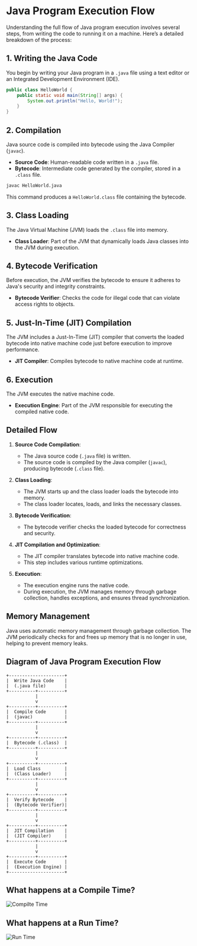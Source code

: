 # Java Program Execution Flow

Understanding the full flow of Java program execution involves several steps, from writing the code to running it on a machine. Here’s a detailed breakdown of the process:

## 1. Writing the Java Code
You begin by writing your Java program in a `.java` file using a text editor or an Integrated Development Environment (IDE).

```java
public class HelloWorld {
    public static void main(String[] args) {
        System.out.println("Hello, World!");
    }
}
```

## 2. Compilation
Java source code is compiled into bytecode using the Java Compiler (`javac`).

- **Source Code**: Human-readable code written in a `.java` file.
- **Bytecode**: Intermediate code generated by the compiler, stored in a `.class` file.

```bash
javac HelloWorld.java
```

This command produces a `HelloWorld.class` file containing the bytecode.

## 3. Class Loading
The Java Virtual Machine (JVM) loads the `.class` file into memory.

- **Class Loader**: Part of the JVM that dynamically loads Java classes into the JVM during execution.

## 4. Bytecode Verification
Before execution, the JVM verifies the bytecode to ensure it adheres to Java's security and integrity constraints.

- **Bytecode Verifier**: Checks the code for illegal code that can violate access rights to objects.

## 5. Just-In-Time (JIT) Compilation
The JVM includes a Just-In-Time (JIT) compiler that converts the loaded bytecode into native machine code just before execution to improve performance.

- **JIT Compiler**: Compiles bytecode to native machine code at runtime.

## 6. Execution
The JVM executes the native machine code.

- **Execution Engine**: Part of the JVM responsible for executing the compiled native code.

## Detailed Flow

1. **Source Code Compilation**:
    - The Java source code (`.java` file) is written.
    - The source code is compiled by the Java compiler (`javac`), producing bytecode (`.class` file).

2. **Class Loading**:
    - The JVM starts up and the class loader loads the bytecode into memory.
    - The class loader locates, loads, and links the necessary classes.

3. **Bytecode Verification**:
    - The bytecode verifier checks the loaded bytecode for correctness and security.

4. **JIT Compilation and Optimization**:
    - The JIT compiler translates bytecode into native machine code.
    - This step includes various runtime optimizations.

5. **Execution**:
    - The execution engine runs the native code.
    - During execution, the JVM manages memory through garbage collection, handles exceptions, and ensures thread synchronization.

## Memory Management

Java uses automatic memory management through garbage collection. The JVM periodically checks for and frees up memory that is no longer in use, helping to prevent memory leaks.

## Diagram of Java Program Execution Flow

```plaintext
+---------------------+
|  Write Java Code    |
|  (.java file)       |
+----------+----------+
           |
           v
+----------+----------+
|  Compile Code       |
|  (javac)            |
+----------+----------+
           |
           v
+----------+----------+
|  Bytecode (.class)  |
+----------+----------+
           |
           v
+----------+----------+
|  Load Class         |
|  (Class Loader)     |
+----------+----------+
           |
           v
+----------+----------+
|  Verify Bytecode    |
|  (Bytecode Verifier)|
+----------+----------+
           |
           v
+----------+----------+
|  JIT Compilation    |
|  (JIT Compiler)     |
+----------+----------+
           |
           v
+----------+----------+
|  Execute Code       |
|  (Execution Engine) |
+---------------------+
```

## What happens at a Compile Time?

![Compilte Time](https://static.javatpoint.com/images/core/javacodecompile.png)

## What happens at a Run Time?

![Run Time](https://static.javatpoint.com/images/java-runtime-processing.png)
